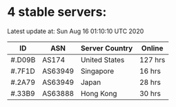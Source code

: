 # 4 stable servers:

Latest update at: Sun Aug 16 01:10:10 UTC 2020

| ID | ASN | Server Country | Online |
| -- | --- | -------------- | ------ |
| #.D09B | AS174 | United States | 127 hrs |
| #.7F1D | AS63949 | Singapore | 16 hrs |
| #.2A79 | AS63949 | Japan | 28 hrs |
| #.33B9 | AS63888 | Hong Kong | 30 hrs |

